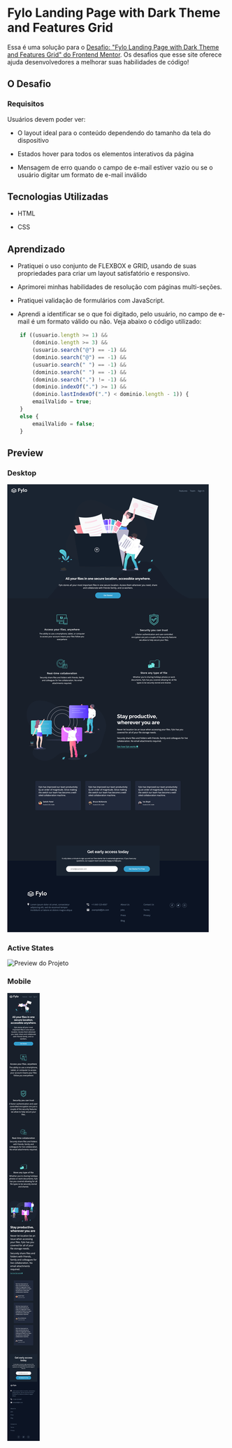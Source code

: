 # Fylo Landing Page with Dark Theme and Features Grid

Essa é uma solução para o [Desafio: "Fylo Landing Page with Dark Theme and Features Grid" do Frontend Mentor](https://www.frontendmentor.io/challenges/fylo-dark-theme-landing-page-5ca5f2d21e82137ec91a50fd). Os desafios que esse site oferece ajuda desenvolvedores a melhorar suas habilidades de código!

## O Desafio

### Requisitos

Usuários devem poder ver:

- O layout ideal para o conteúdo dependendo do tamanho da tela do dispositivo

- Estados hover para todos os elementos interativos da página

- Mensagem de erro quando o campo de e-mail estiver vazio ou se o usuário digitar um formato de e-mail inválido

## Tecnologias Utilizadas

- HTML

- CSS

## Aprendizado

- Pratiquei o uso conjunto de FLEXBOX e GRID, usando de suas propriedades para criar um layout satisfatório e responsivo.

- Aprimorei minhas habilidades de resolução com páginas multi-seções.

- Pratiquei validação de formulários com JavaScript.

- Aprendi a identificar se o que foi digitado, pelo usuário, no campo de e-mail é um formato válido ou não. Veja abaixo o código utilizado:

``` javascript
    if ((usuario.length >= 1) &&
        (dominio.length >= 3) &&
        (usuario.search("@") == -1) &&
        (dominio.search("@") == -1) &&
        (usuario.search(" ") == -1) &&
        (dominio.search(" ") == -1) &&
        (dominio.search(".") != -1) &&
        (dominio.indexOf(".") >= 1) &&
        (dominio.lastIndexOf(".") < dominio.length - 1)) {
        emailValido = true;
    }
    else {
        emailValido = false;
    }
```

## Preview

### Desktop

![Preview do Projeto](./design/desktop-view.png)

### Active States

![Preview do Projeto](./design/active-states.gif)

### Mobile

![Preview do Projeto](./design/mobile-view.png)
